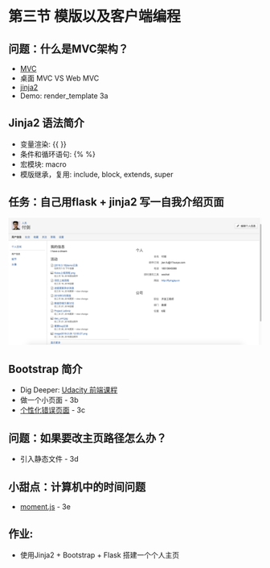 # 第三节 模版以及客户端编程

## 问题：什么是MVC架构？
- [MVC](https://mp.weixin.qq.com/s/EzxfJLb5Hjxyw0_S5rThvg)
- 桌面 MVC VS Web MVC
- [jinja2](http://jinja.pocoo.org/)
- Demo: render_template 3a

## Jinja2 语法简介
- 变量渲染: {{ }}
- 条件和循环语句: {% %}
- 宏模块: macro
- 模版继承，复用: include, block, extends, super

## 任务：自己用flask + jinja2 写一自我介绍页面
![简历信息](profile.png)

## Bootstrap 简介
- Dig Deeper: [Udacity 前端课程](https://cn.udacity.com/fend)
- 做一个小页面 - 3b
- [个性化错误页面](https://www.google.com.hk/search?q=404+page&source=lnms&tbm=isch&sa=X&ved=0ahUKEwin5Y2b-PnZAhVBppQKHXitD3oQ_AUICigB&biw=1440&bih=722&dpr=2) - 3c

## 问题：如果要改主页路径怎么办？
- 引入静态文件 - 3d

## 小甜点：计算机中的时间问题
- [moment.js](http://momentjs.com/) - 3e

## 作业:
- 使用Jinja2 + Bootstrap + Flask 搭建一个个人主页
